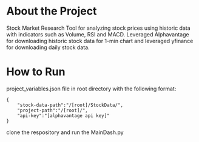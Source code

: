 # About the Project

Stock Market Research Tool for analyzing stock prices using historic data with indicators such as Volume, RSI and MACD. 
Leveraged Alphavantage for downloading historic stock data for 1-min chart and leveraged yfinance for downloading daily stock data.

# How to Run

project_variables.json file in root directory with the following format:
```
{
    "stock-data-path":"/[root]/StockData/",
    "project-path":"/[root]/",
    "api-key":"[alphavantage api key]"
}
```
clone the respository and run the MainDash.py
